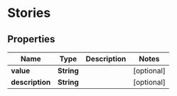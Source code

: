 

# Stories


## Properties

Name | Type | Description | Notes
------------ | ------------- | ------------- | -------------
**value** | **String** |  |  [optional]
**description** | **String** |  |  [optional]



